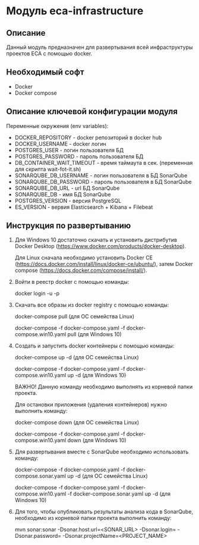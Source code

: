 Модуль eca-infrastructure
========================================

Описание
----------------------------------------
Данный модуль предназначен для развертывания всей инфраструктуры проектов ECA с помощью docker.

Необходимый софт
----------------------------------------
* Docker
* Docker compose

Описание ключевой конфигурации модуля
----------------------------------------
Переменные окружения (env variables):
* DOCKER_REPOSITORY - docker репозиторий в docker hub
* DOCKER_USERNAME - docker логин
* POSTGRES_USER - логин пользователя БД
* POSTGRES_PASSWORD - пароль пользователя БД
* DB_CONTAINER_WAIT_TIMEOUT - время таймаута в сек. (переменная для скрипта wait-fot-it.sh)
* SONARQUBE_DB_USERNAME - логин пользователя в БД SonarQube
* SONARQUBE_DB_PASSWORD - пароль пользователя в БД SonarQube
* SONARQUBE_DB_URL - url БД SonarQube
* SONARQUBE_DB - имя БД SonarQube
* POSTGRES_VERSION - версия PostgreSQL
* ES_VERSION - вервия Elasticsearch + Kibana + Filebeat

Инструкция по развертыванию
----------------------------------------

1. Для Windows 10 достаточно скачать и установить дистрибутив Docker Desktop (https://www.docker.com/products/docker-desktop).

   Для Linux сначала необходимо установить Docker CE (https://docs.docker.com/install/linux/docker-ce/ubuntu/),
   затем Docker compose (https://docs.docker.com/compose/install/).

2. Войти в реестр docker с помощью команды:
   
   docker login -u <LOGIN> -p <PASSWORD>

3. Скачать все образы из docker registry с помощью команды:
   
   docker-compose pull (для ОС семейства Linux)
   
   docker-compose -f docker-compose.yaml -f docker-compose.win10.yaml pull (для Windows 10)
   
4. Создать и запустить docker контейнеры с помощью команды:

    docker-compose up -d (для ОС семейства Linux)

    docker-compose -f docker-compose.yaml -f docker-compose.win10.yaml up -d (для Windows 10)

    ВАЖНО! Данную команду необходимо выполнять из корневой папки проекта.

    Для остановки приложения (удаления контейнеров) нужно выполнить команду:

    docker-compose down (для ОС семейства Linux)

    docker-compose -f docker-compose.yaml -f docker-compose.win10.yaml down (для Windows 10)

5. Для развертывания вместе с SonarQube необходимо использовать команду:

    docker-compose -f docker-compose.yaml -f docker-compose.sonar.yaml up -d (для ОС семейства Linux)

    docker-compose -f docker-compose.yaml -f docker-compose.win10.yaml -f docker-compose.sonar.yaml up -d (для Windows 10)
    
6. Для того, чтобы опубликовать результаты анализа кода в SonarQube, необходимо из корневой папки проекта выполнить команду:

    mvn sonar:sonar -Dsonar.host.url=<SONAR_URL> -Dsonar.login=<USERNAME> -Dsonar.password=<PASSWORD> -Dsonar.projectName=<PROJECT_NAME>
